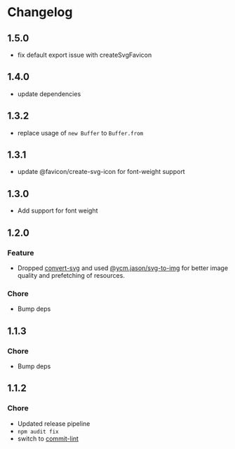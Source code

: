 # Changelog

## 1.5.0
- fix default export issue with createSvgFavicon

## 1.4.0
- update dependencies

## 1.3.2
- replace usage of `new Buffer` to `Buffer.from`

## 1.3.1
- update @favicon/create-svg-icon for font-weight support

## 1.3.0
- Add support for font weight

## 1.2.0

### Feature
- Dropped [convert-svg](https://github.com/NotNinja/convert-svg) and used [@ycm.jason/svg-to-img](https://github.com/ycmjason/svg-to-img) for better image quality and prefetching of resources.

### Chore
- Bump deps

## 1.1.3

### Chore
- Bump deps


## 1.1.2

### Chore
- Updated release pipeline
- `npm audit fix`
- switch to [commit-lint](http://marionebl.github.io/commitlint/#/)
